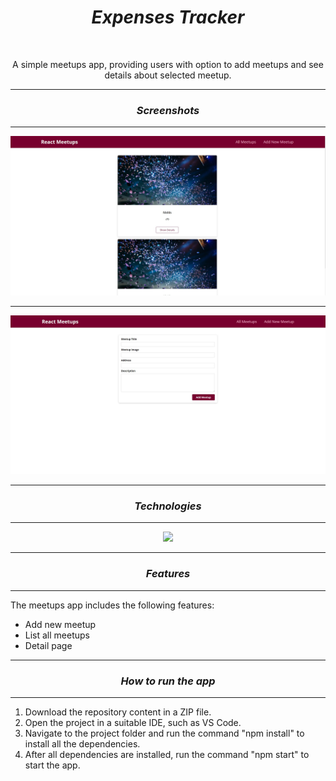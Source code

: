 <h1 align="center"><i>Expenses Tracker</i></h1>

<br>

<p align="center"> A simple meetups app, providing users with option to add meetups and see details about selected meetup.
</p>

<hr>

<h3 align="center"><i>Screenshots</i></h3>

<hr>

<p>
    <img src="./images/meetups.jpg"/>
    <hr>
    <img src="./images/add.jpg"/>
<p>

<hr>

<h3 align="center"><i>Technologies </i></h3>

<hr>

<div align="center">
    <img src="./images/react.png"/>
</div>

<hr>

<h3 align="center"><i>Features</i></h3>

<hr>

<p>The meetups app includes the following features:</p>

<ul>
    <li>Add new meetup</li>
    <li>List all meetups</li>
    <li>Detail page</li>
</ul>

<hr>

<h3 align="center"><i>How to run the app</i></h3>

<hr>

<ol>
    <li>Download the repository content in a ZIP file.</li>
    <li>Open the project in a suitable IDE, such as VS Code.</li>
    <li>Navigate to the project folder and run the command "npm install" to install all the dependencies.</li>
    <li>After all dependencies are installed, run the command "npm start" to start the app.</li>
</ol>
